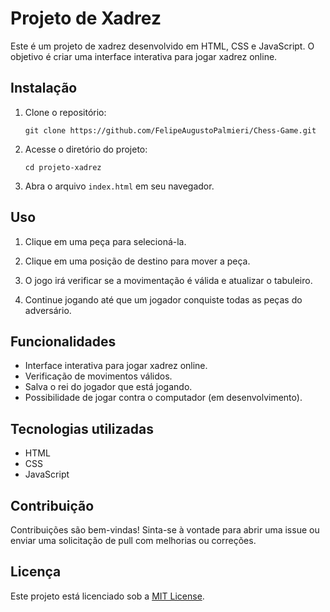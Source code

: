 # Projeto de Xadrez

Este é um projeto de xadrez desenvolvido em HTML, CSS e JavaScript. O objetivo é criar uma interface interativa para jogar xadrez online.

## Instalação

1. Clone o repositório:
   ```
   git clone https://github.com/FelipeAugustoPalmieri/Chess-Game.git
   ```

2. Acesse o diretório do projeto:
   ```
   cd projeto-xadrez
   ```

3. Abra o arquivo `index.html` em seu navegador.

## Uso

1. Clique em uma peça para selecioná-la.

2. Clique em uma posição de destino para mover a peça.

3. O jogo irá verificar se a movimentação é válida e atualizar o tabuleiro.

4. Continue jogando até que um jogador conquiste todas as peças do adversário.

## Funcionalidades

- Interface interativa para jogar xadrez online.
- Verificação de movimentos válidos.
- Salva o rei do jogador que está jogando.
- Possibilidade de jogar contra o computador (em desenvolvimento).

## Tecnologias utilizadas

- HTML
- CSS
- JavaScript

## Contribuição

Contribuições são bem-vindas! Sinta-se à vontade para abrir uma issue ou enviar uma solicitação de pull com melhorias ou correções.

## Licença

Este projeto está licenciado sob a [MIT License](LICENSE).
